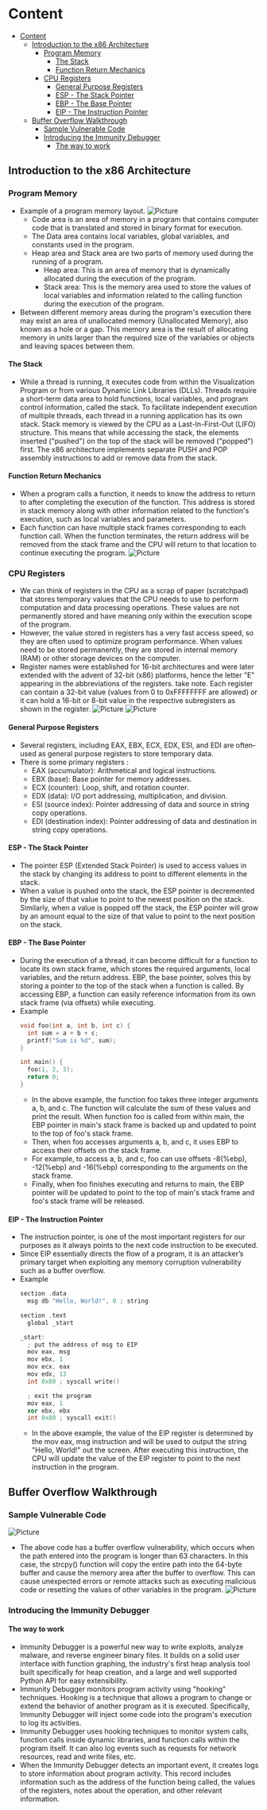 # Content

- [Content](#content)
  - [Introduction to the x86 Architecture](#introduction-to-the-x86-architecture)
    - [Program Memory](#program-memory)
      - [The Stack](#the-stack)
      - [Function Return Mechanics](#function-return-mechanics)
    - [CPU Registers](#cpu-registers)
      - [General Purpose Registers](#general-purpose-registers)
      - [ESP - The Stack Pointer](#esp---the-stack-pointer)
      - [EBP - The Base Pointer](#ebp---the-base-pointer)
      - [EIP - The Instruction Pointer](#eip---the-instruction-pointer)
  - [Buffer Overflow Walkthrough](#buffer-overflow-walkthrough)
    - [Sample Vulnerable Code](#sample-vulnerable-code)
    - [Introducing the Immunity Debugger](#introducing-the-immunity-debugger)
      - [The way to work](#the-way-to-work)
  
## Introduction to the x86 Architecture

### Program Memory

- Example of a program memory layout.
  ![Picture](../10.%20Introduction%20to%20Buffer%20Overflows/Image/1.png)
  - Code area is an area of memory in a program that contains computer code that is translated and stored in binary format for execution.
  - The Data area contains local variables, global variables, and constants used in the program.
  - Heap area and Stack area are two parts of memory used during the running of a program.
    - Heap area: This is an area of memory that is dynamically allocated during the execution of the program.
    - Stack area: This is the memory area used to store the values of local variables and information related to the calling function during the execution of the program.
- Between different memory areas during the program's execution there may exist an area of unallocated memory (Unallocated Memory), also known as a hole or a gap. This memory area is the result of allocating memory in units larger than the required size of the variables or objects and leaving spaces between them.

#### The Stack

- While a thread is running, it executes code from within the Visualization Program or from various Dynamic Link Libraries (DLLs). Threads require a short-term data area to hold functions, local variables, and program control information, called the stack. To facilitate independent execution of multiple threads, each thread in a running application has its own stack. Stack memory is viewed by the CPU as a Last-In-First-Out (LIFO) structure. This means that while accessing the stack, the elements inserted ("pushed") on the top of the stack will be removed ("popped") first. The x86 architecture implements separate PUSH and POP assembly instructions to add or remove data from the stack.

#### Function Return Mechanics

- When a program calls a function, it needs to know the address to return to after completing the execution of the function. This address is stored in stack memory along with other information related to the function's execution, such as local variables and parameters.
- Each function can have multiple stack frames corresponding to each function call. When the function terminates, the return address will be removed from the stack frame and the CPU will return to that location to continue executing the program.
  ![Picture](../10.%20Introduction%20to%20Buffer%20Overflows/Image/2.png)

### CPU Registers

- We can think of registers in the CPU as a scrap of paper (scratchpad) that stores temporary values that the CPU needs to use to perform computation and data processing operations. These values are not permanently stored and have meaning only within the execution scope of the program.
- However, the value stored in registers has a very fast access speed, so they are often used to optimize program performance. When values need to be stored permanently, they are stored in internal memory (RAM) or other storage devices on the computer.
- Register names were established for 16-bit architectures and were later extended with the advent of 32-bit (x86) platforms, hence the letter "E" appearing in the abbreviations of the registers. take note. Each register can contain a 32-bit value (values from 0 to 0xFFFFFFFF are allowed) or it can hold a 16-bit or 8-bit value in the respective subregisters as shown in the register.
  ![Picture](../10.%20Introduction%20to%20Buffer%20Overflows/Image/3.png)
  ![Picture](../10.%20Introduction%20to%20Buffer%20Overflows/Image/4.png)

#### General Purpose Registers

- Several registers, including EAX, EBX, ECX, EDX, ESI, and EDI are often-used as general purpose registers to store temporary data. 
- There is some primary registers :
  - EAX (accumulator): Arithmetical and logical instructions.
  - EBX (base): Base pointer for memory addresses.
  - ECX (counter): Loop, shift, and rotation counter.
  - EDX (data): I/O port addressing, multiplication, and division.
  - ESI (source index): Pointer addressing of data and source in string copy operations.
  - EDI (destination index): Pointer addressing of data and destination in string copy operations.

#### ESP - The Stack Pointer

- The pointer ESP (Extended Stack Pointer) is used to access values in the stack by changing its address to point to different elements in the stack.
- When a value is pushed onto the stack, the ESP pointer is decremented by the size of that value to point to the newest position on the stack. Similarly, when a value is popped off the stack, the ESP pointer will grow by an amount equal to the size of that value to point to the next position on the stack.

#### EBP - The Base Pointer

- During the execution of a thread, it can become difficult for a 
function to locate its own stack frame, which stores the required arguments, local variables, and the return address. 
EBP, the base pointer, solves this by storing a pointer to the top of the stack when a function is called. By accessing EBP, a function can easily reference information from its own stack frame (via offsets) while executing.
- Example
  ```cpp
  void foo(int a, int b, int c) {
    int sum = a + b + c;
    printf("Sum is %d", sum);
  }

  int main() {
    foo(1, 2, 3);
    return 0;
  }
  ```
  - In the above example, the function foo takes three integer arguments a, b, and c. The function will calculate the sum of these values and print the result. When function foo is called from within main, the EBP pointer in main's stack frame is backed up and updated to point to the top of foo's stack frame.
  - Then, when foo accesses arguments a, b, and c, it uses EBP to access their offsets on the stack frame.
  - For example, to access a, b, and c, foo can use offsets -8(%ebp), -12(%ebp) and -16(%ebp) corresponding to the arguments on the stack frame.
  - Finally, when foo finishes executing and returns to main, the EBP pointer will be updated to point to the top of main's stack frame and foo's stack frame will be released.

#### EIP - The Instruction Pointer

- The instruction pointer, is one of the most important registers for our purposes as it always points to the next code instruction to be executed.
- Since EIP essentially directs the flow of a program, it is an attacker’s primary target when exploiting any memory corruption vulnerability 
such as a buffer overflow.
- Example
  ```cpp
  section .data
    msg db "Hello, World!", 0 ; string

  section .text
    global _start

  _start:
    ; put the address of msg to EIP
    mov eax, msg
    mov ebx, 1
    mov ecx, eax
    mov edx, 13
    int 0x80 ; syscall write()

    ; exit the program
    mov eax, 1
    xor ebx, ebx
    int 0x80 ; syscall exit()
  ```
  - In the above example, the value of the EIP register is determined by the mov eax, msg instruction and will be used to output the string "Hello, World!" out the screen. After executing this instruction, the CPU will update the value of the EIP register to point to the next instruction in the program.

## Buffer Overflow Walkthrough

### Sample Vulnerable Code

  ![Picture](../10.%20Introduction%20to%20Buffer%20Overflows/Image/5.png)
  - The above code has a buffer overflow vulnerability, which occurs when the path entered into the program is longer than 63 characters. In this case, the strcpy() function will copy the entire path into the 64-byte buffer and cause the memory area after the buffer to overflow. This can cause unexpected errors or remote attacks such as executing malicious code or resetting the values of other variables in the program.
  ![Picture](../10.%20Introduction%20to%20Buffer%20Overflows/Image/6.png)

### Introducing the Immunity Debugger

#### The way to work

- Immunity Debugger is a powerful new way to write exploits, analyze malware, and reverse engineer binary files. It builds on a solid user interface with function graphing, the industry's first heap analysis tool built specifically for heap creation, and a large and well supported Python API for easy extensibility.
- Immunity Debugger monitors program activity using "hooking" techniques. Hooking is a technique that allows a program to change or extend the behavior of another program as it is executed. Specifically, Immunity Debugger will inject some code into the program's execution to log its activities.
- Immunity Debugger uses hooking techniques to monitor system calls, function calls inside dynamic libraries, and function calls within the program itself. It can also log events such as requests for network resources, read and write files, etc.
- When the Immunity Debugger detects an important event, it creates logs to store information about program activity. This record includes information such as the address of the function being called, the values of the registers, notes about the operation, and other relevant information.
